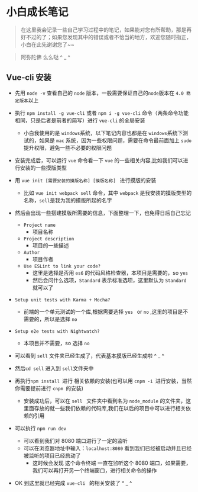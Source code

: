 # 小白成长笔记
> 在这里我会记录一些自己学习过程中的笔记，如果能对您有所帮助，那是再好不过的了；如果您发现其中的错误或者不恰当的地方，欢迎您随时指正，小白在此先谢谢您了~~

> 阿弥陀佛  么么哒   ^ _ ^

## Vue-cli 安装

* 先用 ```node -v``` 查看自己的  ```node``` 版本，一般需要保证自己的```node```版本在 ```4.0 稳定版本```以上
* 执行 ```npm install -g vue-cli``` 或者 ```npm i -g vue-cli``` 命令（两条命令功能相同，只是后者是前者的简写）进行 ```vue-cli``` 的全局安装
    * 小白我使用的是 ```windows```系统，以下笔记内容也都是在 ```windows```系统下测试的，如果是  ```mac``` 系统，因为一些权限问题，需要在命令最前面加上 ```sudo```提升权限，避免一些不必要的权限问题
* 安装完成后，可以运行 ```vue``` 命令看一下 ```vue``` 的一些相关内容,比如我们可以进行安装的一些摸版类型
* 用 ```vue init [需要安装的摸版名称] [摸版名称] ```  进行摸版的安装
    *  比如 ```vue init webpack sell``` 命令，其中 ```webpack``` 是我安装的摸版类型的名称，```sell```是我为我的摸版所起的名字
* 然后会出现一些搭建摸版所需要的信息，下面整理一下，也免得日后自己忘记
    * ```Project name```
        * 项目名称 
    * ```Project description```
        * 项目的一些描述
    * ```Author```
        * 项目作者
    * ```Use ESLint to link your code?```
        * 这里是选择是否用 ```es6``` 的代码风格检查器，本项目是需要的，so  ```yes``` 
        * 然后会问什么选项，```Standard``` 表示标准选项，这里默认为 ```Standard``` 就可以了
* ```Setup unit tests with Karma + Mocha?```
    * 前端的一个单元测试的一个库,根据需要选择 ```yes ``` or ```no``` ,这里的项目是不需要的，所以是选择 ```no```
* ```Setup e2e tests with Nightwatch?```
    * 本项目并不需要，so 选择 ```no```
* 可以看到 ```sell``` 文件夹已经生成了，代表基本摸版已经生成啦 ^ _ ^

* 然后```cd sell``` 进入到 ```sell```文件夹中
* 再执行```npm install ```进行 相关依赖的安装(也可以用 ```cnpm -i ```进行安装，当然你需要提前进行 ```cnpm ```的安装)
    * 安装成功后，可以在 ```sell ``` 文件夹中看到名为 ```node_module``` 的文件夹，这里面存放的就一些我们依赖的代码库,我们在以后的项目中可以进行相关依赖的引用
* 可以执行 ```npm run dev```
    * 可以看到我们对 8080 端口进行了一定的监听
    * 可以在浏览器地址中输入：```localhost:8080``` 看到我们已经被启动并且已经被监听的项目已经启动了
        * 这时候会发现 这个命令终端 一直在监听这个 8080 端口，如果需要，我们可以再打开另一个终端窗口，进行相关命令的操作
* OK 到这里就已经完成 ```vue-cli ``` 的相关安装了 ^ _ ^